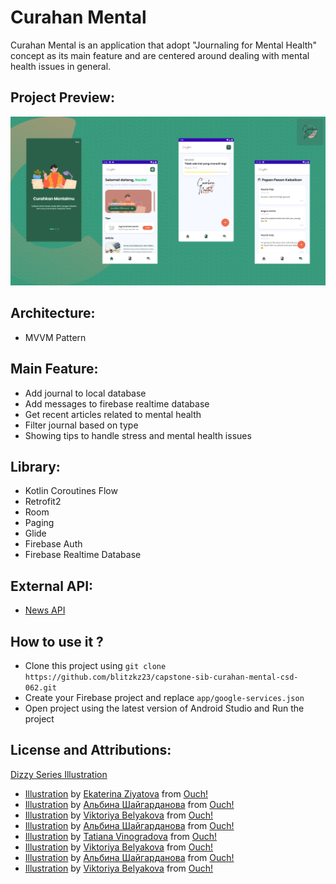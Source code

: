 # Curahan Mental
Curahan Mental is an application that adopt "Journaling for Mental Health" concept as its main feature and are centered around dealing with mental health issues in general.  

## Project Preview:
 <img src="https://raw.githubusercontent.com/blitzkz23/capstone-sib-curahan-mental-csd-062/main/app/src/main/res/drawable/ui_preview.png" alt="project"/> </img>

## Architecture:
- MVVM Pattern

## Main Feature:
- Add journal to local database
- Add messages to firebase realtime database
- Get recent articles related to mental health
- Filter journal based on type
- Showing tips to handle stress and mental health issues


## Library:
- Kotlin Coroutines Flow
- Retrofit2
- Room
- Paging
- Glide
- Firebase Auth
- Firebase Realtime Database

## External API:
- [News API](https://newsapi.org/)

## How to use it ?
- Clone this project using `git clone https://github.com/blitzkz23/capstone-sib-curahan-mental-csd-062.git`
- Create your Firebase project and replace `app/google-services.json` 
- Open project using the latest version of Android Studio and Run the project

## License and Attributions:
<a href="https://icons8.com/illustrations/style--dizzy">Dizzy Series Illustration</a>
- <a href="https://icons8.com/illustrations/illustration/dizzy-education">Illustration</a> by <a href="https://icons8.com/illustrations/author/613f61cc05152f67565035d0">Ekaterina Ziyatova</a> from <a href="https://icons8.com/illustrations">Ouch!</a>
- <a href="https://icons8.com/illustrations/illustration/dizzy-lots-of-letters">Illustration</a> by <a href="https://icons8.com/illustrations/author/602a6c5b01d0363186d3d950">Альбина Шайгарданова</a> from <a href="https://icons8.com/illustrations">Ouch!</a>
- <a href="https://icons8.com/illustrations/illustration/dizzy-meditation">Illustration</a> by <a href="https://icons8.com/illustrations/author/602a6c5b01d0363186d3d950">Viktoriya Belyakova</a> from <a href="https://icons8.com/illustrations">Ouch!</a>
- <a href="https://icons8.com/illustrations/illustration/dizzy-gifts">Illustration</a> by <a href="https://icons8.com/illustrations/author/602a6c5b01d0363186d3d950">Альбина Шайгарданова</a> from <a href="https://icons8.com/illustrations">Ouch!</a>
- <a href="https://icons8.com/illustrations/illustration/dizzy-designer">Illustration</a> by <a href="https://icons8.com/illustrations/author/5eb423ee01d03600140dff88">Tatiana Vinogradova</a> from <a href="https://icons8.com/illustrations">Ouch!</a>
- <a href="https://icons8.com/illustrations/illustration/dizzy-healthy-life">Illustration</a> by <a href="https://icons8.com/illustrations/author/602a6c5b01d0363186d3d950">Viktoriya Belyakova</a> from <a href="https://icons8.com/illustrations">Ouch!</a>
- <a href="https://icons8.com/illustrations/illustration/dizzy-picnic-with-a-friend">Illustration</a> by <a href="https://icons8.com/illustrations/author/602a6c5b01d0363186d3d950">Альбина Шайгарданова</a> from <a href="https://icons8.com/illustrations">Ouch!</a>
- <a href="https://icons8.com/illustrations/illustration/dizzy-mental-wellbeing">Illustration</a> by <a href="https://icons8.com/illustrations/author/602a6c5b01d0363186d3d950">Viktoriya Belyakova</a> from <a href="https://icons8.com/illustrations">Ouch!</a>
